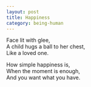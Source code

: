 ```yaml
---
layout: post
title: Happiness
category: being-human
---
```


Face lit with glee,  
A child hugs a ball to her chest,  
Like a loved one.

How simple happiness is,  
When the moment is enough,  
And you want what you have.

